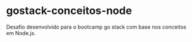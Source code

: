 # gostack-conceitos-node
Desafio desenvolvido para o bootcamp go stack com base nos conceitos em Node.js.
